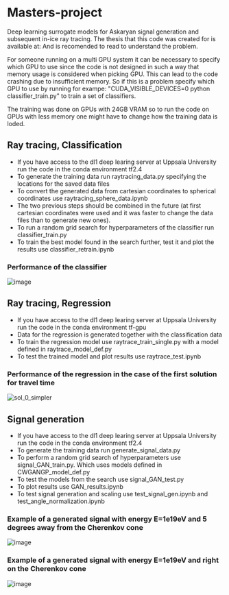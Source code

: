 # Masters-project
Deep learning surrogate models for Askaryan signal generation and subsequent in-ice ray tracing.
The thesis that this code was created for is available at:  And is recomended to read to understand the problem.

For someone running on a multi GPU system it can be necessary to specify which GPU to use since the code is not designed
in such a way that memory usage is considered when picking GPU. This can lead to the code crashing due to insufficient memory.
So if this is a problem specify which GPU to use by running for exampe: "CUDA_VISIBLE_DEVICES=0 python classifier_train.py" to 
train a set of classifiers.

The training was done on GPUs with 24GB VRAM so to run the code on GPUs with less memory one might have to change how the training data is loded.

## Ray tracing, Classification
- If you have access to the dl1 deep learing server at Uppsala University run the code in the conda environment tf2.4
- To generate the training data run raytracing_data.py specifying the locations for the saved data files
- To convert the generated data from cartesian coordinates to spherical coordinates use raytracing_sphere_data.ipynb
- The two previous steps should be combined in the future (at first cartesian coordinates were used and it was faster to change the data files than to generate new ones).
- To run a random grid search for hyperparameters of the classifier run classifier_train.py
- To train the best model found in the search further, test it and plot the results use classifier_retrain.ipynb
### Performance of the classifier
![image](https://user-images.githubusercontent.com/61893305/172429414-788e85a3-5160-486e-9a9c-168c70c80925.png)


## Ray tracing, Regression
- If you have access to the dl1 deep learing server at Uppsala University run the code in the conda environment tf-gpu
- Data for the regression is generated together with the classification data
- To train the regression model use raytrace_train_single.py with a model defined in raytrace_model_def.py
- To test the trained model and plot results use raytrace_test.ipynb
### Performance of the regression in the case of the first solution for travel time
![sol_0_simpler](https://user-images.githubusercontent.com/61893305/172429690-5fff1f19-f38e-4a00-ae15-e5d52cfacc38.png)

## Signal generation
- If you have access to the dl1 deep learing server at Uppsala University run the code in the conda environment tf2.4
- To generate the training data run generate_signal_data.py
- To perform a random grid search of hyperparameters use signal_GAN_train.py. Which uses models defined in CWGANGP_model_def.py
- To test the models from the search use signal_GAN_test.py
- To plot results use GAN_results.ipynb
- To test signal generation and scaling use test_signal_gen.ipynb and test_angle_normalization.ipynb

### Example of a generated signal with energy E=1e19eV and 5 degrees away from the Cherenkov cone
![image](https://user-images.githubusercontent.com/61893305/172427497-72950582-00a3-47e1-bb35-c20cb41503d2.png)
### Example of a generated signal with energy E=1e19eV and right on the Cherenkov cone
![image](https://user-images.githubusercontent.com/61893305/172428255-ccdaacb5-ff0d-44f7-a283-dec25cebc3ac.png)
